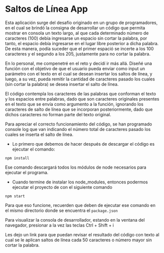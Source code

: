 # Saltos de Línea App

Esta aplicación surge del desafío originado en un grupo de programadores, en el cual se brindó la consigna de desarrollar un código que permita mostrar en consola un texto largo, al que cada determinado número de caracteres (100) debía ingresarse un espacio sin cortar la palabra, por tanto, el espacio debía ingresarse en el lugar libre posterior a dicha palabra. De esta manera, podía suceder que el primer espació se incerte a los 100 caracteres y el segundo a los 205, justamente para no cortar la palabra.

En lo personal, me compenetré en el reto y decidí ir más allá. Diseñé una función con el objetivo de que el usuario pueda enviar como input un parámetro con el texto en el cual se desean insertar los saltos de línea, y luego, a su vez, pueda remitir la cantidad de caracteres pasado los cuales (sin cortar la palabra) se desea insertar el salto de línea.

El código contempla los caracteres de las palabras que conforman el texto y los espacios entre palabras, dado que son caracteres originales presentes en el texto que se envía como argumento a la función, ignorando los caracteres de salto de línea que se incorporan posteriormente, dado que dichos caracteres no forman parte del texto original.

Para apreciar el correcto funcionamiento del código, se han programado console log que van indicando el número total de caracteres pasado los cuales se inserta el salto de línea.

* Lo primero que debemos de hacer después de descargar el código es ejecutar el comando:

```
npm install
```

Ese comando descargará todos los módulos de node necesarios para ejecutar el programa.

* Cuando termine de instalar los node_modules, entonces podermos ejecutar el proyecto de con el siguiente comando

```
npm start
```
Para que eso funcione, recuerden que deben de ejecutar ese comando en el mismo directorio donde se encuentra el ```package.json```

Para visualizar la consola de desarrollador, estando en la ventana del navegador, presionar a la vez las teclas Ctrl + Shift + i

Les dejo un link para que puedan revisar el resultado del código con texto al cual se le aplican saltos de línea cada 50 caracteres o número mayor sin cortar la palabra.